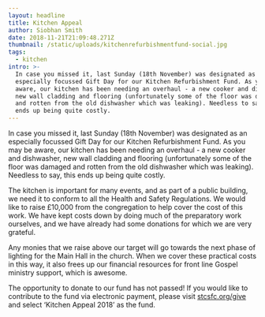 ```yaml
---
layout: headline
title: Kitchen Appeal
author: Siobhan Smith
date: 2018-11-21T21:09:48.271Z
thumbnail: /static/uploads/kitchenrefurbishmentfund-social.jpg
tags:
  - kitchen
intro: >-
  In case you missed it, last Sunday (18th November) was designated as an
  especially focussed Gift Day for our Kitchen Refurbishment Fund. As you may be
  aware, our kitchen has been needing an overhaul - a new cooker and dishwasher,
  new wall cladding and flooring (unfortunately some of the floor was damaged
  and rotten from the old dishwasher which was leaking). Needless to say, this
  ends up being quite costly.
---
```

In case you missed it, last Sunday (18th November) was designated as an especially focussed Gift Day for our Kitchen Refurbishment Fund. As you may be aware, our kitchen has been needing an overhaul - a new cooker and dishwasher, new wall cladding and flooring (unfortunately some of the floor was damaged and rotten from the old dishwasher which was leaking). Needless to say, this ends up being quite costly.

The kitchen is important for many events, and as part of a public building, we need it to conform to all the Health and Safety Regulations. We would like to raise £10,000 from the congregation to help cover the cost of this work. We have kept costs down by doing much of the preparatory work ourselves, and we have already had some donations for which we are very grateful.

Any monies that we raise above our target will go towards the next phase of lighting for the Main Hall in the church. When we cover these practical costs in this way, it also frees up our financial resources for front line Gospel ministry support, which is awesome.

The opportunity to donate to our fund has not passed! If you would like to contribute to the fund via electronic payment, please visit [stcsfc.org/give](https://stcolumbas.freechurch.org/connect/giving#) and select ‘Kitchen Appeal 2018’ as the fund.
